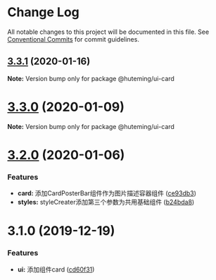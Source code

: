 # Change Log

All notable changes to this project will be documented in this file.
See [Conventional Commits](https://conventionalcommits.org) for commit guidelines.

## [3.3.1](https://github.com/huteming/huteming-ui/compare/v3.3.0...v3.3.1) (2020-01-16)

**Note:** Version bump only for package @huteming/ui-card





# [3.3.0](https://github.com/huteming/huteming-ui/compare/v3.2.0...v3.3.0) (2020-01-09)

**Note:** Version bump only for package @huteming/ui-card





# [3.2.0](https://github.com/huteming/huteming-ui/compare/v3.1.0...v3.2.0) (2020-01-06)


### Features

* **card:** 添加CardPosterBar组件作为图片描述容器组件 ([ce93db3](https://github.com/huteming/huteming-ui/commit/ce93db3788ceb548a8546c514651fd67ec3441ee))
* **styles:** styleCreater添加第三个参数为共用基础组件 ([b24bda8](https://github.com/huteming/huteming-ui/commit/b24bda85e2ca2c27521e753cf0790707ab9cd570))





# 3.1.0 (2019-12-19)


### Features

* **ui:** 添加组件card ([cd60f31](https://github.com/huteming/huteming-ui/commit/cd60f314ffb0aa613e935d7d957d952a9b806353))
